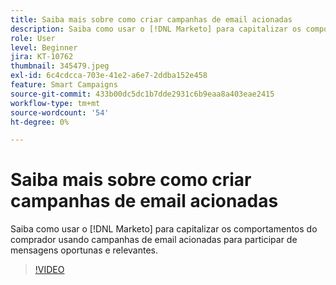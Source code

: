 ```yaml
---
title: Saiba mais sobre como criar campanhas de email acionadas
description: Saiba como usar o [!DNL Marketo] para capitalizar os comportamentos do comprador usando campanhas de email acionadas para participar de mensagens oportunas e relevantes.
role: User
level: Beginner
jira: KT-10762
thumbnail: 345479.jpeg
exl-id: 6c4cdcca-703e-41e2-a6e7-2ddba152e458
feature: Smart Campaigns
source-git-commit: 433b00dc5dc1b7dde2931c6b9eaa8a403eae2415
workflow-type: tm+mt
source-wordcount: '54'
ht-degree: 0%

---
```


# Saiba mais sobre como criar campanhas de email acionadas

Saiba como usar o [!DNL Marketo] para capitalizar os comportamentos do comprador usando campanhas de email acionadas para participar de mensagens oportunas e relevantes.

>[!VIDEO](https://video.tv.adobe.com/v/345479/?quality=12&learn=on)
